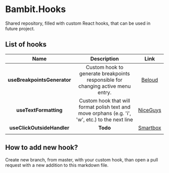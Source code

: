 # Bambit.Hooks

Shared repository, filled with custom React hooks, that can be used in future project.

## List of hooks

| Name | Description | Link |
|:---:|:---:|:---:|
| **useBreakpointsGenerator** | Custom hook to generate breakpoints responsible for changing active menu entry. | [Beloud](https://github.com/Bambitcompl/Bambit.Beloud/blob/5e8b0b474072dec857f757e182c81df0d8dc6a96/src/hooks/useBreakpointsGenerator.tsx) |
| **useTextFormatting** | Custom hook that will format polish text and move orphans (e.g. 'i', 'w', etc.) to the next line | [NiceGuys](https://github.com/Bambitcompl/Bambit.NiceGuys/blob/abde340328bdec5aef9e259d9ad71c27a8a1fbb4/src/hooks/useTextFormatting.tsx) |
| **useClickOutsideHandler** | **Todo** | [Smartbox](https://github.com/Bambitcompl/Bambit.Smartbox/blob/96385a6fb51e6e87cfb24fadcd0cbce1d592b8fa/src/hooks/useClickOutsideHandler.tsx) |
|  |  |  |

## How to add new hook?

Create new branch, from master, with your custom hook, than open a pull request with a new addition to this markdown file.
